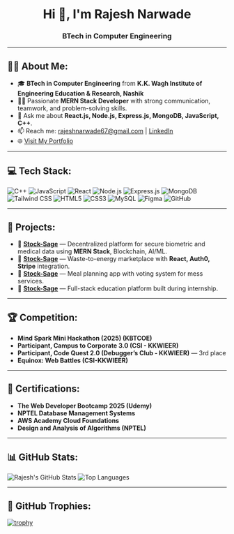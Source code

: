 <h1 align="center">Hi 👋, I'm Rajesh Narwade</h1>
<h3 align="center">BTech in Computer Engineering </h3>

---

## 🙋‍♀️ About Me:

- 🎓 **BTech in Computer Engineering** from **K.K. Wagh Institute of Engineering Education & Research, Nashik** 
- 👩‍💻 Passionate **MERN Stack Developer** with strong communication, teamwork, and problem-solving skills.
- 💬 Ask me about **React.js, Node.js, Express.js, MongoDB, JavaScript, C++**.
- 📫 Reach me: [rajeshnarwade67@gmail.com](mailto:rajeshnarwade67@gmail.com) | [LinkedIn](https://www.linkedin.com/in/rajeshn67/)
- 🌐 [Visit My Portfolio](https://rajeshn67.vercel.app/)

---

## 💻 Tech Stack:

![C++](https://img.shields.io/badge/C++-00599C?style=for-the-badge&logo=cplusplus&logoColor=white)
![JavaScript](https://img.shields.io/badge/JavaScript-F7DF1E?style=for-the-badge&logo=javascript&logoColor=black)
![React](https://img.shields.io/badge/React-20232A?style=for-the-badge&logo=react&logoColor=61DAFB)
![Node.js](https://img.shields.io/badge/Node.js-339933?style=for-the-badge&logo=node.js&logoColor=white)
![Express.js](https://img.shields.io/badge/Express.js-000000?style=for-the-badge&logo=express&logoColor=white)
![MongoDB](https://img.shields.io/badge/MongoDB-4EA94B?style=for-the-badge&logo=mongodb&logoColor=white)
![Tailwind CSS](https://img.shields.io/badge/Tailwind_CSS-38B2AC?style=for-the-badge&logo=tailwind-css&logoColor=white)
![HTML5](https://img.shields.io/badge/HTML5-E34F26?style=for-the-badge&logo=html5&logoColor=white)
![CSS3](https://img.shields.io/badge/CSS3-1572B6?style=for-the-badge&logo=css3&logoColor=white)
![MySQL](https://img.shields.io/badge/MySQL-005C84?style=for-the-badge&logo=mysql&logoColor=white)
![Figma](https://img.shields.io/badge/Figma-F24E1E?style=for-the-badge&logo=figma&logoColor=white)
![GitHub](https://img.shields.io/badge/GitHub-181717?style=for-the-badge&logo=github&logoColor=white)

---

## 🚀 Projects:

- 🔗 [**Stock-Sage**](https://stock-sage-wheat.vercel.app/) — Decentralized platform for secure biometric and medical data using **MERN Stack**, Blockchain, AI/ML.
- 🔗 [**Stock-Sage**](https://stock-sage-wheat.vercel.app/) — Waste-to-energy marketplace with **React, Auth0, Stripe** integration.
- 🔗 [**Stock-Sage**](https://stock-sage-wheat.vercel.app/) — Meal planning app with voting system for mess services.
- 🔗 [**Stock-Sage**](https://stock-sage-wheat.vercel.app/) — Full-stack education platform built during internship.

---

## 🏆 Competition:

-  **Mind Spark Mini Hackathon (2025) (KBTCOE)**
-  **Participant, Campus to Corporate 3.0 (CSI - KKWIEER)**
-  **Participant, Code Quest 2.0 (Debugger’s Club - KKWIEER)** — 3rd place
-  **Equinox: Web Battles (CSI-KKWIEER)**

---

## 📜 Certifications:
- **The Web Developer Bootcamp 2025 (Udemy)**
- **NPTEL Database Management Systems**
- **AWS Academy Cloud Foundations**
- **Design and Analysis of Algorithms (NPTEL)**

---

## 📊 GitHub Stats:

![Rajesh's GitHub Stats](https://github-readme-stats.vercel.app/api?username=rajeshn67&show_icons=true&theme=dark&hide_border=true)
![Top Languages](https://github-readme-stats.vercel.app/api/top-langs/?username=rajeshn67&layout=compact&theme=dark&hide_border=true)

---

## 🏅 GitHub Trophies:

[![trophy](https://github-profile-trophy.vercel.app/?username=rajeshn67&theme=darkhub&no-bg=true&no-frame=true)](https://github.com/ryo-ma/github-profile-trophy)

